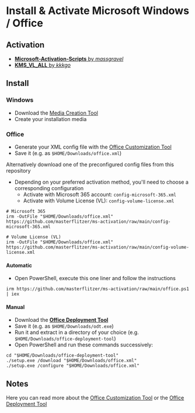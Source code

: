 # Install & Activate Microsoft Windows / Office

## Activation

- [**Microsoft-Activation-Scripts** by _massgravel_](https://github.com/massgravel/Microsoft-Activation-Scripts.git)
- [**KMS_VL_ALL** by _kkkgo_](https://github.com/kkkgo/KMS_VL_ALL.git)

## Install

### Windows

- Download the [Media Creation Tool](https://microsoft.com/software-download)
- Create your installation media

### Office

- Generate your XML config file with the [Office Customization Tool](https://config.office.com/deploymentsettings)
- Save it (e.g. as `$HOME/Downloads/office.xml`)

Alternatively download one of the preconfigured config files from this repository

- Depending on your preferred activation method, you'll need to choose a corresponding configuration
  - Activate with Microsoft 365 account: `config-microsoft-365.xml`
  - Activate with Volume License (VL): `config-volume-license.xml`

```pwsh
# Microsoft 365
irm -OutFile "$HOME/Downloads/office.xml" https://github.com/masterflitzer/ms-activation/raw/main/config-microsoft-365.xml

# Volume License (VL)
irm -OutFile "$HOME/Downloads/office.xml" https://github.com/masterflitzer/ms-activation/raw/main/config-volume-license.xml
```

#### Automatic

- Open PowerShell, execute this one liner and follow the instructions

```pwsh
irm https://github.com/masterflitzer/ms-activation/raw/main/office.ps1 | iex
```

#### Manual

- Download the [**Office Deployment Tool**](https://microsoft.com/download/confirmation.aspx?id=49117)
- Save it (e.g. as `$HOME/Downloads/odt.exe`)
- Run it and extract in a directory of your choice (e.g. `$HOME/Downloads/office-deployment-tool`)
- Open PowerShell and run these commands successively:

```pwsh
cd "$HOME/Downloads/office-deployment-tool"
./setup.exe /download "$HOME/Downloads/office.xml"
./setup.exe /configure "$HOME/Downloads/office.xml"
```

## Notes

Here you can read more about the [Office Customization Tool](https://docs.microsoft.com/deployoffice/overview-of-the-office-customization-tool-for-click-to-run) or the [Office Deployment Tool](https://docs.microsoft.com/deployoffice/overview-office-deployment-tool)
